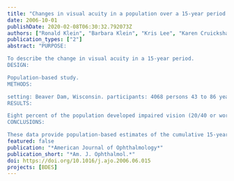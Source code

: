 ```yaml
---
title: "Changes in visual acuity in a population over a 15-year period: the Beaver Dam Eye Study"
date: 2006-10-01
publishDate: 2020-02-08T06:30:32.792073Z
authors: ["Ronald Klein", "Barbara Klein", "Kris Lee", "Karen Cruickshanks", "Ronald Gangnon"]
publication_types: ["2"]
abstract: "PURPOSE:

To describe the change in visual acuity in a 15-year period.
DESIGN:

Population-based study.
METHODS:

setting: Beaver Dam, Wisconsin. participants: 4068 persons 43 to 86 years of age at the time of a baseline examination in 1988 to 1990, and with follow-up examinations every five years thereafter. observation procedures: Best-corrected visual acuity after refraction, assessed by a modification of the ETDRS protocol. main outcome measure: Doubling of the visual angle; incidence of visual impairment.
RESULTS:

Eight percent of the population developed impaired vision (20/40 or worse), 0.8% developed severe visual impairment (20/200 or worse), 7% had doubling of the visual angle, and 2% had improved vision. People 75 years of age or older at baseline were more likely to develop impaired vision (odds ratio [OR] 12.8, 95% confidence interval [CI] 9.6 to 17.1, P < .001), doubling of the visual angle (OR 7.8, 95% CI 5.6 to 10.7, P < .001), and severe visual impairment (OR 20.6, 95% CI 9.5 to 44.8, P<0.001) compared with people younger than 75 years of age.
CONCLUSIONS:

These data provide population-based estimates of the cumulative 15-year incidence of loss of vision over a wide spectrum of ages. In people 75 years of age or older the cumulative incidence of visual impairment accounting for the competing risk of death is 25%, of which 4% is severe, indicating a public health problem of considerable proportions as the US population in this age is expected to increase by 55% from 18 million in the year 2005 to 28 million by the year 2025."
featured: false
publication: "*American Journal of Ophthalmology*"
publication_short: "*Am. J. Ophthalmol.*"
doi: https://doi.org/10.1016/j.ajo.2006.06.015
projects: [BDES]
---
```


